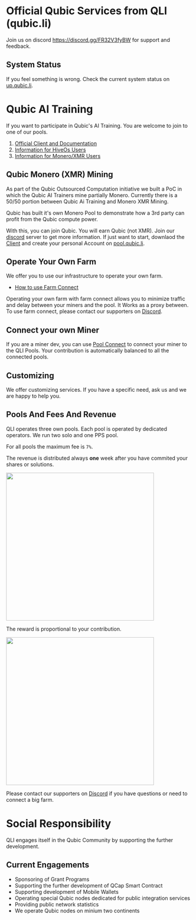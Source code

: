 # Official Qubic Services from QLI (qubic.li)

Join us on discord https://discord.gg/FR32V3fyBW for support and feedback.

## System Status
If you feel something is wrong. Check the current system status on [up.qubic.li](https://up.qubic.li/).

# Qubic AI Training
If you want to participate in Qubic's AI Training. You are welcome to join to one of our pools.

1. [Official Client and Documentation](https://github.com/qubic-li/client)
2. [Information for HiveOs Users](https://github.com/qubic-li/hiveos)
3. [Information for Monero/XMR Users](https://github.com/qubic-li/.github/blob/main/profile/monero-xmr-on-qubic.md)

## Qubic Monero (XMR) Mining
As part of the Qubic Outsourced Computation initiative we built a PoC in which the Qubic AI Trainers mine partially Monero.
Currently there is a 50/50 portion between Qubic Ai Training and Monero XMR Mining.

Qubic has built it's own Monero Pool to demonstrate how a 3rd party can profit from the Qubic compute power.

With this, you can join Qubic. You will earn Qubic (not XMR). Join our [discord](https://discord.gg/FR32V3fyBW) server to get more information.
If just want to start, downlaod the [Client](https://github.com/qubic-li/client) and create your personal Account on [pool.qubic.li](https://pool.qubic.li).

## Operate Your Own Farm
We offer you to use our infrastructure to operate your own farm.

- [How to use Farm Connect](https://github.com/qubic-li/client/blob/main/farm-connect.md)

Operating your own farm with farm connect allows you to minimize traffic and delay between your miners and the pool. It Works as a proxy between.
To use farm connect, please contact our supporters on [Discord](https://discord.gg/FR32V3fyBW).

## Connect your own Miner
If you are a miner dev, you can use [Pool Connect](https://github.com/qubic-li/pool-connect) to connect your miner to the QLI Pools.
Your contribution is automatically balanced to all the connected pools.

## Customizing
We offer customizing services. If you have a specific need, ask us and we are happy to help you.

## Pools And Fees And Revenue
QLI operates three own pools. Each pool is operated by dedicated operators. We run two solo and one PPS pool.

For all pools the maximum fee is `7%`.

The revenue is distributed always **one** week after you have commited your shares or solutions.

<img src="https://github.com/user-attachments/assets/56f61d70-d8f0-4540-adf9-c5e057c8b4f6" width="400">

The reward is proportional to your contribution.

<img src="https://github.com/user-attachments/assets/554bda11-30d1-48fb-8fe1-381703c06d78" width="400">

Please contact our supporters on [Discord](https://discord.gg/FR32V3fyBW) if you have questions or need to connect a big farm.

# Social Responsibility
QLI engages itself in the Qubic Community by supporting the further development.

## Current Engagements
- Sponsoring of Grant Programs
- Supporting the further development of QCap Smart Contract
- Supporting development of Mobile Wallets
- Operating special Qubic nodes dedicated for public integration services
- Providing public network statistics
- We operate Qubic nodes on minium two continents

